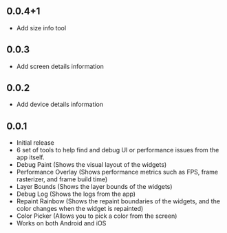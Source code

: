 ## 0.0.4+1

- Add size info tool

## 0.0.3

- Add screen details information

## 0.0.2

- Add device details information

## 0.0.1

- Initial release
- 6 set of tools to help find and debug UI or performance issues from the app itself.
- Debug Paint (Shows the visual layout of the widgets)
- Performance Overlay (Shows performance metrics such as FPS, frame rasterizer, and frame build time)
- Layer Bounds (Shows the layer bounds of the widgets)
- Debug Log (Shows the logs from the app)
- Repaint Rainbow (Shows the repaint boundaries of the widgets, and the color changes when the widget is repainted)
- Color Picker (Allows you to pick a color from the screen)
- Works on both Android and iOS
